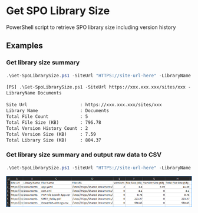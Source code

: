 # Get SPO Library Size

PowerShell script to retrieve SPO library size including version history

## Examples

### Get library size summary

```PowerShell
.\Get-SpoLibrarySize.ps1 -SiteUrl "HTTPS://site-url-here" -LibraryName "Library Name Here"
```

```Text
[PS] .\Get-SpoLibrarySize.ps1 -SiteUrl https://xxx.xxx.xxx/sites/xxx -LibraryName Documents

Site Url                    : https://xxx.xxx.xxx/sites/xxx
Library Name                : Documents
Total File Count            : 5
Total File Size (KB)        : 796.78
Total Version History Count : 2
Total Version Size (KB)     : 7.59
Total Library Size (KB)     : 804.37
```

### Get library size summary and output raw data to CSV

```PowerShell
.\Get-SpoLibrarySize.ps1 -SiteUrl "HTTPS://site-url-here" -LibraryName "Library Name Here" -RawDataCsv "CSV FILE PATH HERE"
```

![CSV Output](resource/images/csv_output.png)
